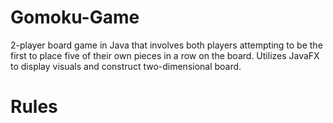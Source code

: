 # Gomoku-Game
2-player board game in Java that involves both players attempting to be the first to place five of their own pieces in a row on the board.  Utilizes JavaFX to display visuals and construct two-dimensional board.
# Rules
